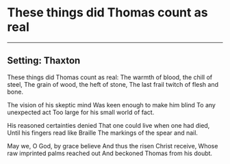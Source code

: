 # These things did Thomas count as real

***

## Setting: Thaxton

These things did Thomas count as real:
The warmth of blood, the chill of steel,
The grain of wood, the heft of stone,
The last frail twitch of flesh and bone.

The vision of his skeptic mind
Was keen enough to make him blind
To any unexpected act
Too large for his small world of fact.

His reasoned certainties denied
That one could live when one had died,
Until his fingers read like Braille
The markings of the spear and nail.

May we, O God, by grace believe
And thus the risen Christ receive,
Whose raw imprinted palms reached out
And beckoned Thomas from his doubt.
